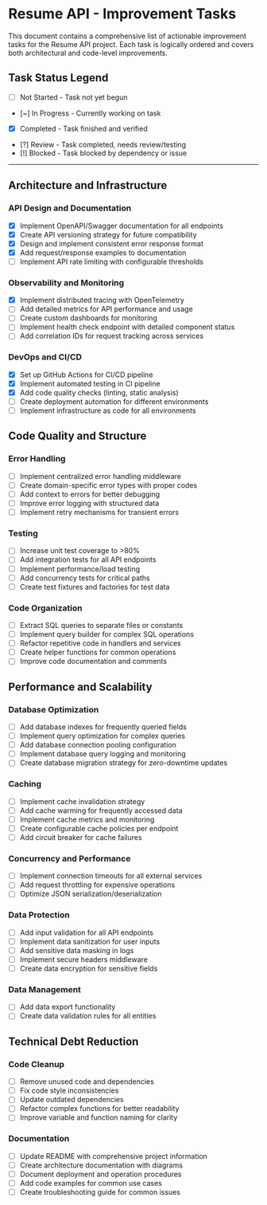 # Resume API - Improvement Tasks

This document contains a comprehensive list of actionable improvement tasks for the Resume API project. Each task is logically ordered and covers both architectural and code-level improvements.

## Task Status Legend
- [ ] Not Started - Task not yet begun
- [~] In Progress - Currently working on task
- [x] Completed - Task finished and verified
- [?] Review - Task completed, needs review/testing
- [!] Blocked - Task blocked by dependency or issue

---

## Architecture and Infrastructure

### API Design and Documentation
- [x] Implement OpenAPI/Swagger documentation for all endpoints
- [x] Create API versioning strategy for future compatibility
- [x] Design and implement consistent error response format
- [x] Add request/response examples to documentation
- [ ] Implement API rate limiting with configurable thresholds

### Observability and Monitoring
- [x] Implement distributed tracing with OpenTelemetry
- [ ] Add detailed metrics for API performance and usage
- [ ] Create custom dashboards for monitoring
- [ ] Implement health check endpoint with detailed component status
- [ ] Add correlation IDs for request tracking across services

### DevOps and CI/CD
- [x] Set up GitHub Actions for CI/CD pipeline
- [x] Implement automated testing in CI pipeline
- [x] Add code quality checks (linting, static analysis)
- [ ] Create deployment automation for different environments
- [ ] Implement infrastructure as code for all environments

## Code Quality and Structure

### Error Handling
- [ ] Implement centralized error handling middleware
- [ ] Create domain-specific error types with proper codes
- [ ] Add context to errors for better debugging
- [ ] Improve error logging with structured data
- [ ] Implement retry mechanisms for transient errors

### Testing
- [ ] Increase unit test coverage to >80%
- [ ] Add integration tests for all API endpoints
- [ ] Implement performance/load testing
- [ ] Add concurrency tests for critical paths
- [ ] Create test fixtures and factories for test data

### Code Organization
- [ ] Extract SQL queries to separate files or constants
- [ ] Implement query builder for complex SQL operations
- [ ] Refactor repetitive code in handlers and services
- [ ] Create helper functions for common operations
- [ ] Improve code documentation and comments

## Performance and Scalability

### Database Optimization
- [ ] Add database indexes for frequently queried fields
- [ ] Implement query optimization for complex queries
- [ ] Add database connection pooling configuration
- [ ] Implement database query logging and monitoring
- [ ] Create database migration strategy for zero-downtime updates

### Caching
- [ ] Implement cache invalidation strategy
- [ ] Add cache warming for frequently accessed data
- [ ] Implement cache metrics and monitoring
- [ ] Create configurable cache policies per endpoint
- [ ] Add circuit breaker for cache failures

### Concurrency and Performance
- [ ] Implement connection timeouts for all external services
- [ ] Add request throttling for expensive operations
- [ ] Optimize JSON serialization/deserialization

### Data Protection
- [ ] Add input validation for all API endpoints
- [ ] Implement data sanitization for user inputs
- [ ] Add sensitive data masking in logs
- [ ] Implement secure headers middleware
- [ ] Create data encryption for sensitive fields

### Data Management
- [ ] Add data export functionality
- [ ] Create data validation rules for all entities

## Technical Debt Reduction

### Code Cleanup
- [ ] Remove unused code and dependencies
- [ ] Fix code style inconsistencies
- [ ] Update outdated dependencies
- [ ] Refactor complex functions for better readability
- [ ] Improve variable and function naming for clarity

### Documentation
- [ ] Update README with comprehensive project information
- [ ] Create architecture documentation with diagrams
- [ ] Document deployment and operation procedures
- [ ] Add code examples for common use cases
- [ ] Create troubleshooting guide for common issues
